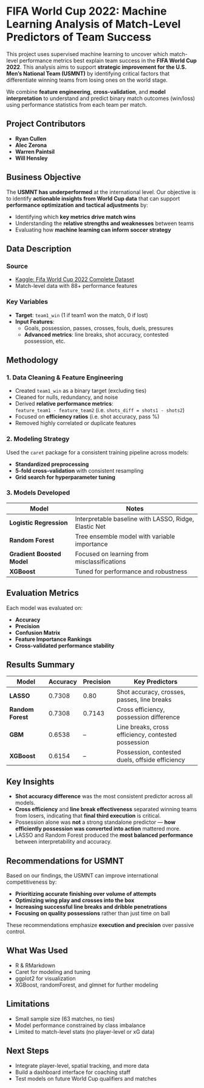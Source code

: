 # FIFA World Cup 2022: Machine Learning Analysis of Match-Level Predictors of Team Success

This project uses supervised machine learning to uncover which match-level performance metrics best explain team success in the **FIFA World Cup 2022**. This analysis aims to support **strategic improvement for the U.S. Men’s National Team (USMNT)** by identifying critical factors that differentiate winning teams from losing ones on the world stage.

We combine **feature engineering**, **cross-validation**, and **model interpretation** to understand and predict binary match outcomes (win/loss) using performance statistics from each team per match.

## Project Contributors

- **Ryan Cullen**  
- **Alec Zerona**  
- **Warren Paintsil**  
- **Will Hensley**

## Business Objective

The **USMNT has underperformed** at the international level. Our objective is to identify **actionable insights from World Cup data** that can support **performance optimization and tactical adjustments** by:

- Identifying which **key metrics drive match wins**
- Understanding the **relative strengths and weaknesses** between teams
- Evaluating how **machine learning can inform soccer strategy**

## Data Description

### Source
- [Kaggle: Fifa World Cup 2022 Complete Dataset](https://www.kaggle.com/datasets/die9origephit/fifa-world-cup-2022-complete-dataset/data)
- Match-level data with 88+ performance features

### Key Variables
- **Target**: `team1_win` (1 if team1 won the match, 0 if lost)
- **Input Features**: 
  - Goals, possession, passes, crosses, fouls, duels, pressures
  - **Advanced metrics**: line breaks, shot accuracy, contested possession, etc.

## Methodology

### 1. **Data Cleaning & Feature Engineering**
- Created `team1_win` as a binary target (excluding ties)
- Cleaned for nulls, redundancy, and noise
- Derived **relative performance metrics**:  
  `feature_team1 - feature_team2` (i.e. `shots_diff = shots1 - shots2`)
- Focused on **efficiency ratios** (i.e. shot accuracy, pass %)
- Removed highly correlated or duplicate features

### 2. **Modeling Strategy**
Used the `caret` package for a consistent training pipeline across models:
- **Standardized preprocessing**
- **5-fold cross-validation** with consistent resampling
- **Grid search for hyperparameter tuning**

### 3. **Models Developed**
| Model                        | Notes |
|-----------------------------|-------|
| **Logistic Regression**     | Interpretable baseline with LASSO, Ridge, Elastic Net |
| **Random Forest**           | Tree ensemble model with variable importance |
| **Gradient Boosted Model**  | Focused on learning from misclassifications |
| **XGBoost**                 | Tuned for performance and robustness |

## Evaluation Metrics

Each model was evaluated on:
- **Accuracy**
- **Precision**
- **Confusion Matrix**
- **Feature Importance Rankings**
- **Cross-validated performance stability**

## Results Summary

| Model         | Accuracy | Precision | Key Predictors |
|---------------|----------|-----------|----------------|
| **LASSO**     | 0.7308   | 0.80      | Shot accuracy, crosses, passes, line breaks |
| **Random Forest** | 0.7308 | 0.7143  | Cross efficiency, possession difference |
| **GBM**       | 0.6538   | –         | Line breaks, cross efficiency, contested possession |
| **XGBoost**   | 0.6154   | –         | Possession, contested duels, offside efficiency |

## Key Insights

- **Shot accuracy difference** was the most consistent predictor across all models.
- **Cross efficiency** and **line break effectiveness** separated winning teams from losers, indicating that **final third execution** is critical.
- Possession alone was **not** a strong standalone predictor — **how efficiently possession was converted into action** mattered more.
- LASSO and Random Forest produced the **most balanced performance** between interpretability and accuracy.

## Recommendations for USMNT

Based on our findings, the USMNT can improve international competitiveness by:

- **Prioritizing accurate finishing over volume of attempts**
- **Optimizing wing play and crosses into the box**
- **Increasing successful line breaks and dribble penetrations**
- **Focusing on quality possessions** rather than just time on ball

These recommendations emphasize **execution and precision** over passive control.

## What Was Used
- R & RMarkdown
- Caret for modeling and tuning
- ggplot2 for visualization
- XGBoost, randomForest, and glmnet for further modeling

## Limitations
- Small sample size (63 matches, no ties)
- Model performance constrained by class imbalance
- Limited to match-level stats (no player-level or xG data)

## Next Steps
- Integrate player-level, spatial tracking, and more data
- Build a dashboard interface for coaching staff
- Test models on future World Cup qualifiers and matches
